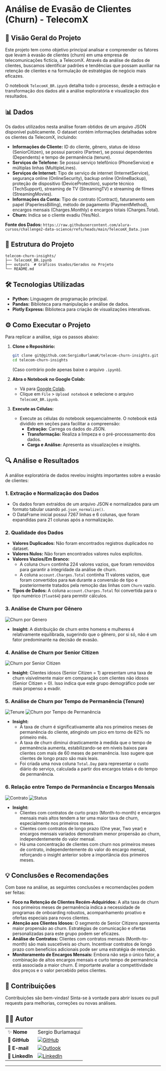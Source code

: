 # Análise de Evasão de Clientes (Churn) - TelecomX

## 📄 Visão Geral do Projeto

Este projeto tem como objetivo principal analisar e compreender os fatores que levam à evasão de clientes (churn) em uma empresa de telecomunicações fictícia, a TelecomX. Através da análise de dados de clientes, buscamos identificar padrões e tendências que possam auxiliar na retenção de clientes e na formulação de estratégias de negócio mais eficazes.

O notebook `TelecomX_BR.ipynb` detalha todo o processo, desde a extração e transformação dos dados até a análise exploratória e visualização dos resultados.

## 📊 Dados

Os dados utilizados nesta análise foram obtidos de um arquivo JSON disponível publicamente. O dataset contém informações detalhadas sobre os clientes da TelecomX, incluindo:

*   **Informações do Cliente:** ID do cliente, gênero, status de idoso (SeniorCitizen), se possui parceiro (Partner), se possui dependentes (Dependents) e tempo de permanência (tenure).
*   **Serviços de Telefone:** Se possui serviço telefônico (PhoneService) e múltiplas linhas (MultipleLines).
*   **Serviços de Internet:** Tipo de serviço de internet (InternetService), segurança online (OnlineSecurity), backup online (OnlineBackup), proteção de dispositivo (DeviceProtection), suporte técnico (TechSupport), streaming de TV (StreamingTV) e streaming de filmes (StreamingMovies).
*   **Informações da Conta:** Tipo de contrato (Contract), faturamento sem papel (PaperlessBilling), método de pagamento (PaymentMethod), encargos mensais (Charges.Monthly) e encargos totais (Charges.Total).
*   **Churn:** Indica se o cliente evadiu (Yes/No).

**Fonte dos Dados:** `https://raw.githubusercontent.com/alura-cursos/challenge2-data-science/refs/heads/main/TelecomX_Data.json`

## 🚀 Estrutura do Projeto

```
telecom-churn-insights/
├── TelecomX_BR.ipynb
├── outputs  # Gráficos Usados/Gerados no Projeto
└── README.md
```

## 🛠️ Tecnologias Utilizadas

*   **Python:** Linguagem de programação principal.
*   **Pandas:** Biblioteca para manipulação e análise de dados.
*   **Plotly Express:** Biblioteca para criação de visualizações interativas.

## ⚙️ Como Executar o Projeto

Para replicar a análise, siga os passos abaixo:

1.  **Clone o Repositório:**
    ```bash
    git clone git@github.com:SergioBurlamaK/telecom-churn-insights.git
    cd telecom-churn-insights
    ```
    (Caso contrário pode apenas baixe o arquivo `.ipynb`).

2.  **Abra o Notebook no Google Colab:**
    *   Vá para [Google Colab](https://colab.research.google.com/).
    *   Clique em `File` > `Upload notebook` e selecione o arquivo `TelecomX_BR.ipynb`.

3.  **Execute as Células:**
    *   Execute as células do notebook sequencialmente. O notebook está dividido em seções para facilitar a compreensão:
        *   **Extração:** Carrega os dados do JSON.
        *   **Transformação:** Realiza a limpeza e o pré-processamento dos dados.
        *   **Carga e Análise:** Apresenta as visualizações e insights.

## 🔍 Análise e Resultados

A análise exploratória de dados revelou insights importantes sobre a evasão de clientes:

### **1. Extração e Normalização dos Dados**

*   Os dados foram extraídos de um arquivo JSON e normalizados para um formato tabular usando `pd.json_normalize()`.
*   O DataFrame inicial possui 7267 linhas e 6 colunas, que foram expandidas para 21 colunas após a normalização.

### **2. Qualidade dos Dados**

*   **Valores Duplicados:** Não foram encontrados registros duplicados no dataset.
*   **Valores Nulos:** Não foram encontrados valores nulos explícitos.
*   **Valores Vazios/Em Branco:**
    *   A coluna `Churn` continha 224 valores vazios, que foram removidos para garantir a integridade da análise de churn.
    *   A coluna `account.Charges.Total` continha 11 valores vazios, que foram convertidos para `NaN` durante a conversão de tipo e posteriormente tratados pela remoção das linhas com `Churn` vazio.
*   **Tipos de Dados:** A coluna `account.Charges.Total` foi convertida para o tipo numérico (`float64`) para permitir cálculos.

### **3. Análise de Churn por Gênero**

![Churn por Genero](https://raw.githubusercontent.com/SergioBurlamaK/telecom-churn-insights/main/outputs/Genero.png)
*   **Insight:** A distribuição de churn entre homens e mulheres é relativamente equilibrada, sugerindo que o gênero, por si só, não é um fator predominante na decisão de evasão.

### **4. Análise de Churn por Senior Citizen**

![Churn por Senior Citizen](https://raw.githubusercontent.com/SergioBurlamaK/telecom-churn-insights/main/outputs/Seniorcitizen.png)
*   **Insight:** Clientes idosos (Senior Citizen = 1) apresentam uma taxa de churn visivelmente maior em comparação com clientes não idosos (Senior Citizen = 0). Isso indica que este grupo demográfico pode ser mais propenso a evadir.

### **5. Análise de Churn por Tempo de Permanência (Tenure)**

![Tenure](https://raw.githubusercontent.com/SergioBurlamaK/telecom-churn-insights/main/outputs/Tenure%.png)
![Churn por Tempo de Permanência](https://raw.githubusercontent.com/SergioBurlamaK/telecom-churn-insights/main/outputs/Permanencia.png)
*   **Insight:**
    *   A taxa de churn é significativamente alta nos primeiros meses de permanência do cliente, atingindo um pico em torno de 62% no primeiro mês.
    *   A taxa de churn diminui drasticamente à medida que o tempo de permanência aumenta, estabilizando-se em níveis baixos para clientes com mais de 60 meses de permanência. Isso sugere que clientes de longo prazo são mais leais.
    *   Foi criada uma nova coluna `Total.Day` para representar o custo diário do serviço, calculada a partir dos encargos totais e do tempo de permanência.

### **6. Relação entre Tempo de Permanência e Encargos Mensais**

![Contrato](https://raw.githubusercontent.com/SergioBurlamaK/telecom-churn-insights/main/outputs/Contrato.png)
![Status](https://raw.githubusercontent.com/SergioBurlamaK/telecom-churn-insights/main/outputs/Status.png)
*   **Insight:**
    *   Clientes com contratos de curto prazo (Month-to-month) e encargos mensais mais altos tendem a ter uma maior taxa de churn, especialmente nos primeiros meses.
    *   Clientes com contratos de longo prazo (One year, Two year) e encargos mensais variados demonstram menor propensão ao churn, independentemente do valor mensal.
    *   Há uma concentração de clientes com churn nos primeiros meses de contrato, independentemente do valor do encargo mensal, reforçando o insight anterior sobre a importância dos primeiros meses.

## 💡 Conclusões e Recomendações

Com base na análise, as seguintes conclusões e recomendações podem ser feitas:

*   **Foco na Retenção de Clientes Recém-Adquiridos:** A alta taxa de churn nos primeiros meses de permanência indica a necessidade de programas de onboarding robustos, acompanhamento proativo e ofertas especiais para novos clientes.
*   **Atenção aos Clientes Idosos:** O segmento de Senior Citizens apresenta maior propensão ao churn. Estratégias de comunicação e ofertas personalizadas para este grupo podem ser eficazes.
*   **Análise de Contratos:** Clientes com contratos mensais (Month-to-month) são mais suscetíveis ao churn. Incentivar contratos de longo prazo com benefícios adicionais pode ser uma estratégia de retenção.
*   **Monitoramento de Encargos Mensais:** Embora não seja o único fator, a combinação de altos encargos mensais e curto tempo de permanência está associada a maior churn. É importante avaliar a competitividade dos preços e o valor percebido pelos clientes.

## 🤝 Contribuições

Contribuições são bem-vindas! Sinta-se à vontade para abrir issues ou pull requests para melhorias, correções ou novas análises.

## 👨‍💻 Autor  

|  |  |
|--|--|
| ✨ **Nome** | Sergio Burlamaqui |
| 📌 **GitHub** | [![GitHub](https://img.shields.io/badge/-SergioBurlamaK-181717?style=flat&logo=github&logoColor=white)](https://github.com/SergioBurlamaK) |
| 📧 **E-mail** | [![Outlook](https://img.shields.io/badge/-sergio_o.b_junior@hotmail.com-0078D4?style=flat&logo=microsoft-outlook&logoColor=white)](mailto:sergio_o.b_junior@hotmail.com) |
| 💼 **LinkedIn** | [![LinkedIn](https://img.shields.io/badge/-Sergio_Burlamaqui-0077B5?style=flat&logo=linkedin&logoColor=white)](https://www.linkedin.com/in/sergioburlamaqui/) |

---
